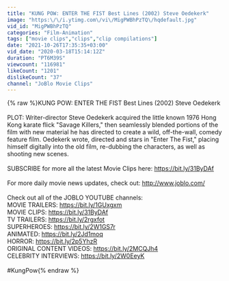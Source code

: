 ```yaml
---
title: "KUNG POW: ENTER THE FIST Best Lines (2002) Steve Oedekerk"
image: "https:\/\/i.ytimg.com\/vi\/MigPWBhPzTQ\/hqdefault.jpg"
vid_id: "MigPWBhPzTQ"
categories: "Film-Animation"
tags: ["movie clips","clips","clip compilations"]
date: "2021-10-26T17:35:35+03:00"
vid_date: "2020-03-18T15:14:12Z"
duration: "PT6M39S"
viewcount: "116981"
likeCount: "1201"
dislikeCount: "37"
channel: "JoBlo Movie Clips"
---
```

{% raw %}KUNG POW: ENTER THE FIST Best Lines (2002) Steve Oedekerk <br /><br />PLOT: Writer-director Steve Oedekerk acquired the little known 1976 Hong Kong karate flick &quot;Savage Killers,&quot; then seamlessly blended portions of the film with new material he has directed to create a wild, off-the-wall, comedy feature film. Oedekerk wrote, directed and stars in &quot;Enter The Fist,&quot; placing himself digitally into the old film, re-dubbing the characters, as well as shooting new scenes.<br /><br />SUBSCRIBE for more all the latest Movie Clips here: <a rel="nofollow" target="blank" href="https://bit.ly/31ByDAf">https://bit.ly/31ByDAf</a><br /><br />For more daily movie news updates, check out: <a rel="nofollow" target="blank" href="http://www.joblo.com/">http://www.joblo.com/</a><br /><br />Check out all of the JOBLO YOUTUBE channels:<br />MOVIE TRAILERS: <a rel="nofollow" target="blank" href="https://bit.ly/1GUxgxm">https://bit.ly/1GUxgxm</a><br />MOVIE CLIPS: <a rel="nofollow" target="blank" href="https://bit.ly/31ByDAf">https://bit.ly/31ByDAf</a><br />TV TRAILERS: <a rel="nofollow" target="blank" href="https://bit.ly/2rgxfot">https://bit.ly/2rgxfot</a><br />SUPERHEROES: <a rel="nofollow" target="blank" href="https://bit.ly/2W1GS7r">https://bit.ly/2W1GS7r</a><br />ANIMATED: <a rel="nofollow" target="blank" href="https://bit.ly/2Jd1moq">https://bit.ly/2Jd1moq</a><br />HORROR: <a rel="nofollow" target="blank" href="https://bit.ly/2p5YhzR">https://bit.ly/2p5YhzR</a><br />ORIGINAL CONTENT VIDEOS: <a rel="nofollow" target="blank" href="https://bit.ly/2MCQJh4">https://bit.ly/2MCQJh4</a><br />CELEBRITY INTERVIEWS: <a rel="nofollow" target="blank" href="https://bit.ly/2W0EeyK">https://bit.ly/2W0EeyK</a><br /><br />#KungPow{% endraw %}
